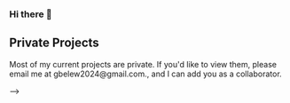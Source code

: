 ### Hi there 👋

## Private Projects
Most of my current projects are private. If you'd like to view them, please email me at gbelew2024&#64;gmail&#46;com., and I can add you as a collaborator.

-->
